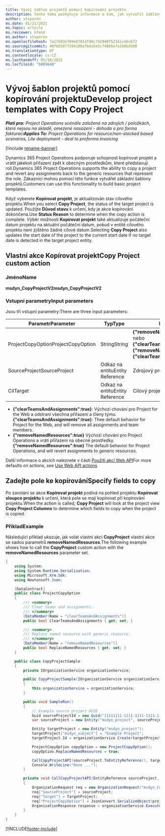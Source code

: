 ```yaml
---
title: Vývoj šablon projektů pomocí kopírování projektu
description: Tento téma poskytuje informace o tom, jak vytvořit šablony projektu pomocí vlastní akce Kopírovat projekt.
author: stsporen
ms.date: 01/21/2021
ms.topic: article
ms.reviewer: kfend
ms.author: stsporen
ms.openlocfilehash: 7a1f602e789e07014fd6c742940f52341ce6c672
ms.sourcegitcommit: 40f68387f594180af64a5e5c748b6efa188bd300
ms.translationtype: HT
ms.contentlocale: cs-CZ
ms.lasthandoff: 05/10/2021
ms.locfileid: "6005648"
---
```

# <a name="develop-project-templates-with-copy-project"></a><span data-ttu-id="cfe88-103">Vývoj šablon projektů pomocí kopírování projektu</span><span class="sxs-lookup"><span data-stu-id="cfe88-103">Develop project templates with Copy Project</span></span>

<span data-ttu-id="cfe88-104">_**Platí pro:** Project Operations scénáře založené na zdrojích / položkách, které nejsou na skladě, omezené nasazení - dohoda o pro forma fakturaci_</span><span class="sxs-lookup"><span data-stu-id="cfe88-104">_**Applies To:** Project Operations for resource/non-stocked based scenarios, Lite deployment - deal to proforma invoicing_</span></span>

[!include [rename-banner](~/includes/cc-data-platform-banner.md)]

<span data-ttu-id="cfe88-105">Dynamics 365 Project Operations podporuje schopnost kopírovat projekt a vrátit jakékoli přiřazení zpět k obecným prostředkům, které představují roli.</span><span class="sxs-lookup"><span data-stu-id="cfe88-105">Dynamics 365 Project Operations supports the ability to copy a project and revert any assignments back to the generic resources that represent the role.</span></span> <span data-ttu-id="cfe88-106">Zákazníci mohou pomocí této funkce vytvářet základní šablony projektů.</span><span class="sxs-lookup"><span data-stu-id="cfe88-106">Customers can use this functionality to build basic project templates.</span></span>

<span data-ttu-id="cfe88-107">Když vyberete **Kopírovat projekt**, je aktualizován stav cílového projektu.</span><span class="sxs-lookup"><span data-stu-id="cfe88-107">When you select **Copy Project**, the status of the target project is updated.</span></span> <span data-ttu-id="cfe88-108">Použijte **Důvod stavu** k určení, kdy je akce kopírování dokončena.</span><span class="sxs-lookup"><span data-stu-id="cfe88-108">Use **Status Reason** to determine when the copy action is complete.</span></span> <span data-ttu-id="cfe88-109">Výběr možnosti **Kopírovat projekt** také aktualizuje počáteční datum projektu na aktuální počáteční datum, pokud v entitě cílového projektu není zjištěno žádné cílové datum.</span><span class="sxs-lookup"><span data-stu-id="cfe88-109">Selecting **Copy Project** also updates the start date of the project to the current start date if no target date is detected in the target project entity.</span></span>

## <a name="copy-project-custom-action"></a><span data-ttu-id="cfe88-110">Vlastní akce Kopírovat projekt</span><span class="sxs-lookup"><span data-stu-id="cfe88-110">Copy Project custom action</span></span> 

### <a name="name"></a><span data-ttu-id="cfe88-111">Jméno</span><span class="sxs-lookup"><span data-stu-id="cfe88-111">Name</span></span> 

<span data-ttu-id="cfe88-112">**msdyn_CopyProjectV2**</span><span class="sxs-lookup"><span data-stu-id="cfe88-112">**msdyn_CopyProjectV2**</span></span>

### <a name="input-parameters"></a><span data-ttu-id="cfe88-113">Vstupní parametry</span><span class="sxs-lookup"><span data-stu-id="cfe88-113">Input parameters</span></span>
<span data-ttu-id="cfe88-114">Jsou tři vstupní parametry:</span><span class="sxs-lookup"><span data-stu-id="cfe88-114">There are three input parameters:</span></span>

| <span data-ttu-id="cfe88-115">Parametr</span><span class="sxs-lookup"><span data-stu-id="cfe88-115">Parameter</span></span>          | <span data-ttu-id="cfe88-116">Typ</span><span class="sxs-lookup"><span data-stu-id="cfe88-116">Type</span></span>   | <span data-ttu-id="cfe88-117">Hodnoty</span><span class="sxs-lookup"><span data-stu-id="cfe88-117">Values</span></span>                                                   | 
|--------------------|--------|----------------------------------------------------------|
| <span data-ttu-id="cfe88-118">ProjectCopyOption</span><span class="sxs-lookup"><span data-stu-id="cfe88-118">ProjectCopyOption</span></span>  | <span data-ttu-id="cfe88-119">String</span><span class="sxs-lookup"><span data-stu-id="cfe88-119">String</span></span> | <span data-ttu-id="cfe88-120">**{"removeNamedResources":true}** nebo **{"clearTeamsAndAssignments":true}**</span><span class="sxs-lookup"><span data-stu-id="cfe88-120">**{"removeNamedResources":true}** or **{"clearTeamsAndAssignments":true}**</span></span> |
| <span data-ttu-id="cfe88-121">SourceProject</span><span class="sxs-lookup"><span data-stu-id="cfe88-121">SourceProject</span></span>      | <span data-ttu-id="cfe88-122">Odkaz na entitu</span><span class="sxs-lookup"><span data-stu-id="cfe88-122">Entity Reference</span></span> | <span data-ttu-id="cfe88-123">Zdrojový projekt</span><span class="sxs-lookup"><span data-stu-id="cfe88-123">Source Project</span></span> |
| <span data-ttu-id="cfe88-124">Cíl</span><span class="sxs-lookup"><span data-stu-id="cfe88-124">Target</span></span>             | <span data-ttu-id="cfe88-125">Odkaz na entitu</span><span class="sxs-lookup"><span data-stu-id="cfe88-125">Entity Reference</span></span> | <span data-ttu-id="cfe88-126">Cílový projekt</span><span class="sxs-lookup"><span data-stu-id="cfe88-126">Target Project</span></span> |


- <span data-ttu-id="cfe88-127">**{"clearTeamsAndAssignments":true}**: Výchozí chování pro Project for the Web a odstraní všechna přiřazení a členy týmu.</span><span class="sxs-lookup"><span data-stu-id="cfe88-127">**{"clearTeamsAndAssignments":true}**: Thee default behavior for Project for the Web, and will remove all assignments and team members.</span></span>
- <span data-ttu-id="cfe88-128">**{"removeNamedResources":true}** Výchozí chování pro Project Operations a vrátí přiřazení na obecné prostředky.</span><span class="sxs-lookup"><span data-stu-id="cfe88-128">**{"removeNamedResources":true}** The default behavior for Project Operations, and will revert assignments to generic resources.</span></span>

<span data-ttu-id="cfe88-129">Další informace o akcích naleznete v části [Použití akcí Web API](/powerapps/developer/common-data-service/webapi/use-web-api-actions)</span><span class="sxs-lookup"><span data-stu-id="cfe88-129">For more defaults on actions, see [Use Web API actions](/powerapps/developer/common-data-service/webapi/use-web-api-actions)</span></span>

## <a name="specify-fields-to-copy"></a><span data-ttu-id="cfe88-130">Zadejte pole ke kopírování</span><span class="sxs-lookup"><span data-stu-id="cfe88-130">Specify fields to copy</span></span> 
<span data-ttu-id="cfe88-131">Po zavolání se akce **Kopírovat projekt** podívá na pohled projektu **Kopírovat sloupce projektu** k určení, která pole se mají kopírovat při kopírování projektu.</span><span class="sxs-lookup"><span data-stu-id="cfe88-131">When the action is called, **Copy Project** will look at the project view **Copy Project Columns** to determine which fields to copy when the project is copied.</span></span>


### <a name="example"></a><span data-ttu-id="cfe88-132">Příklad</span><span class="sxs-lookup"><span data-stu-id="cfe88-132">Example</span></span>
<span data-ttu-id="cfe88-133">Následující příklad ukazuje, jak volat vlastní akci **CopyProject** vlastní akce se sadou parametrů **removeNamedResources**.</span><span class="sxs-lookup"><span data-stu-id="cfe88-133">The following example shows how to call the **CopyProject** custom action with the **removeNamedResources** parameter set.</span></span>
```C#
{
    using System;
    using System.Runtime.Serialization;
    using Microsoft.Xrm.Sdk;
    using Newtonsoft.Json;

    [DataContract]
    public class ProjectCopyOption
    {
        /// <summary>
        /// Clear teams and assignments.
        /// </summary>
        [DataMember(Name = "clearTeamsAndAssignments")]
        public bool ClearTeamsAndAssignments { get; set; }

        /// <summary>
        /// Replace named resource with generic resource.
        /// </summary>
        [DataMember(Name = "removeNamedResources")]
        public bool ReplaceNamedResources { get; set; }
    }

    public class CopyProjectSample
    {
        private IOrganizationService organizationService;

        public CopyProjectSample(IOrganizationService organizationService)
        {
            this.organizationService = organizationService;
        }

        public void SampleRun()
        {
            // Example source project GUID
            Guid sourceProjectId = new Guid("11111111-1111-1111-1111-111111111111");
            var sourceProject = new Entity("msdyn_project", sourceProjectId);

            Entity targetProject = new Entity("msdyn_project");
            targetProject["msdyn_subject"] = "Example Project";
            targetProject.Id = organizationService.Create(targetProject);

            ProjectCopyOption copyOption = new ProjectCopyOption();
            copyOption.ReplaceNamedResources = true;

            CallCopyProjectAPI(sourceProject.ToEntityReference(), targetProject.ToEntityReference(), copyOption);
            Console.WriteLine("Done ...");
        }

        private void CallCopyProjectAPI(EntityReference sourceProject, EntityReference TargetProject, ProjectCopyOption projectCopyOption)
        {
            OrganizationRequest req = new OrganizationRequest("msdyn_CopyProjectV2");
            req["SourceProject"] = sourceProject;
            req["Target"] = TargetProject;
            req["ProjectCopyOption"] = JsonConvert.SerializeObject(projectCopyOption);
            OrganizationResponse response = organizationService.Execute(req);
        }
    }
}
```


[!INCLUDE[footer-include](../includes/footer-banner.md)]